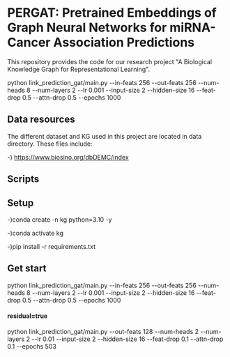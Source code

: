 # PERGAT: Pretrained Embeddings of Graph Neural Networks for miRNA-Cancer Association Predictions 
This repository provides the code for our research project "A Biological Knowledge Graph for Representational Learning".



python link_prediction_gat/main.py --in-feats 256 --out-feats 256 --num-heads 8 --num-layers 2 --lr 0.001 --input-size 2 --hidden-size 16 --feat-drop 0.5 --attn-drop 0.5 --epochs 1000    

## Data resources
The different dataset and KG used in this project are located in data directory. These files include:

-) https://www.biosino.org/dbDEMC/index


## Scripts


## Setup
-)conda create -n kg python=3.10 -y

-)conda activate kg

-)pip install -r requirements.txt


## Get start

python link_prediction_gat/main.py --in-feats 256 --out-feats 256 --num-heads 8 --num-layers 2 --lr 0.001 --input-size 2 --hidden-size 16 --feat-drop 0.5 --attn-drop 0.5 --epochs 1000    

#### residual=true
python link_prediction_gat/main.py --out-feats 128 --num-heads 2 --num-layers 2 --lr 0.01 --input-size 2 --hidden-size 16 --feat-drop 0.1 --attn-drop 0.1 --epochs 503
